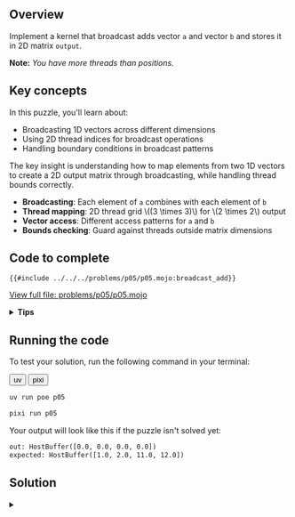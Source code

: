 ## Overview

Implement a kernel that broadcast adds vector `a` and vector `b` and stores it in 2D matrix `output`.

**Note:** _You have more threads than positions._

## Key concepts

In this puzzle, you'll learn about:
- Broadcasting 1D vectors across different dimensions
- Using 2D thread indices for broadcast operations
- Handling boundary conditions in broadcast patterns

The key insight is understanding how to map elements from two 1D vectors to create a 2D output matrix through broadcasting, while handling thread bounds correctly.

- **Broadcasting**: Each element of `a` combines with each element of `b`
- **Thread mapping**: 2D thread grid \\((3 \times 3)\\) for \\(2 \times 2\\) output
- **Vector access**: Different access patterns for `a` and `b`
- **Bounds checking**: Guard against threads outside matrix dimensions

## Code to complete

```mojo
{{#include ../../../problems/p05/p05.mojo:broadcast_add}}
```
<a href="{{#include ../_includes/repo_url.md}}/blob/main/problems/p05/p05.mojo" class="filename">View full file: problems/p05/p05.mojo</a>

<details>
<summary><strong>Tips</strong></summary>

<div class="solution-tips">

1. Get 2D indices: `row = thread_idx.y`, `col = thread_idx.x`
2. Add guard: `if row < size and col < size`
3. Inside guard: think about how to broadcast values of `a` and `b`
</div>
</details>

## Running the code

To test your solution, run the following command in your terminal:

<div class="code-tabs" data-tab-group="package-manager">
  <div class="tab-buttons">
    <button class="tab-button">uv</button>
    <button class="tab-button">pixi</button>
  </div>
  <div class="tab-content">

```bash
uv run poe p05
```

  </div>
  <div class="tab-content">

```bash
pixi run p05
```

  </div>
</div>

Your output will look like this if the puzzle isn't solved yet:
```txt
out: HostBuffer([0.0, 0.0, 0.0, 0.0])
expected: HostBuffer([1.0, 2.0, 11.0, 12.0])
```

## Solution

<details class="solution-details">
<summary></summary>

```mojo
{{#include ../../../solutions/p05/p05.mojo:broadcast_add_solution}}
```

<div class="solution-explanation">

This solution demonstrates fundamental GPU broadcasting concepts without LayoutTensor abstraction:

1. **Thread to matrix mapping**
   - Uses `thread_idx.y` for row access and `thread_idx.x` for column access
   - Direct mapping from 2D thread grid to output matrix elements
   - Handles excess threads (3×3 grid) for 2×2 output matrix

2. **Broadcasting mechanics**
   - Vector `a` broadcasts horizontally: same `a[col]` used across each row
   - Vector `b` broadcasts vertically: same `b[row]` used across each column
   - Output combines both vectors through addition
   ```txt
   [ a0 a1 ]  +  [ b0 ]  =  [ a0+b0  a1+b0 ]
                 [ b1 ]     [ a0+b1  a1+b1 ]
   ```

3. **Bounds checking**
   - Single guard condition `row < size and col < size` handles both dimensions
   - Prevents out-of-bounds access for both input vectors and output matrix
   - Required due to 3×3 thread grid being larger than 2×2 data

Compare this with the LayoutTensor version to see how the abstraction simplifies broadcasting operations while maintaining the same underlying concepts.
</div>
</details>
